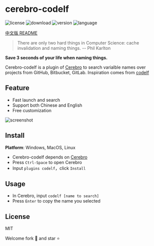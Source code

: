 # cerebro-codelf

![license](https://img.shields.io/github/license/mashape/apistatus.svg) ![download](https://img.shields.io/npm/dt/cerebro-codelf.svg) ![version](https://img.shields.io/npm/v/cerebro-codelf.svg) ![language](https://img.shields.io/badge/language-JavaScript-green.svg)

[中文版 README](README.md)

> There are only two hard things in Computer Science: cache invalidation and naming things. -- Phil Karlton

**Save 3 seconds of your life when naming things.**

Cerebro-codelf is a plugin of [Cerebro](https://github.com/KELiON/cerebro.git) to search varialble names over projects from GitHub, Bitbucket, GitLab. Inspiration comes from [codelf](https://unbug.github.io/codelf/)

## Feature

- Fast launch and search
- Support both Chinese and English
- Free customization

![screenshot](./res/screenshot.gif)

## Install

**Platform**: Windows, MacOS, Linux

- Cerebro-codelf depends on [Cerebro](https://github.com/KELiON/cerebro.git)
- Press `Ctrl-Space` to open Cerebro
- Input `plugins codelf`，click `Install`

## Usage

- In Cerebro, input `codelf [name to search]`
- Press `Enter` to copy the name you selected

## License

MIT

Welcome fork :fork_and_knife: and star :star:
